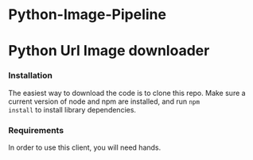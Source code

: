 # Python-Image-Pipeline
# Python Url Image downloader

### Installation
The easiest way to download the code is to clone this repo.  Make sure a current version of node and npm are installed, and run <code>npm install</code> to install library dependencies.

### Requirements
In order to use this client, you will need hands.
